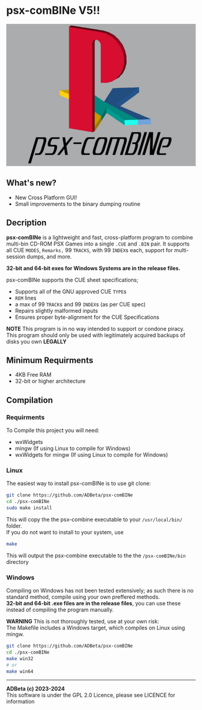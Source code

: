 ﻿# psx-comBINe V5!!
![logo](/psx-comBINe.jpg?raw=true)

## What's new?
* New Cross Platform GUI!
* Small improvements to the binary dumping routine

## Decription
**psx-comBINe** is a lightweight and fast, cross-platform program to combine
multi-bin CD-ROM PSX Games into a single `.CUE` and `.BIN` pair. It supports
all CUE `MODES`, `Remarks,` 99 `TRACKS`, with 99 `INDEX`s each, support for 
multi-session dumps, and more.  

**32-bit and 64-bit exes for Windows Systems are in the release files.**

psx-comBINe supports the CUE sheet specifications;
* Supports all of the GNU approved CUE `TYPE`s
* `REM` lines
* a max of 99 `TRACK`s and 99 `INDEX`s (as per CUE spec)
* Repairs slightly malformed inputs
* Ensures proper byte-alignment for the CUE Specifications

**NOTE** This program is in no way intended to support or condone piracy. 
This program should only be used with legitimately acquired backups of disks 
you own **LEGALLY**  

## Minimum Requirments  
* 4KB Free RAM
* 32-bit or higher architecture

## Compilation
### Requirments
To Compile this project you will need:
* wxWidgets
* mingw (If using Linux to compile for Windows)
* wxWidgets for mingw (If using Linux to compile for Windows)
### Linux
The easiest way to install psx-comBINe is to use git clone:
``` sh
git clone https://github.com/ADBeta/psx-comBINe
cd ./psx-comBINe
sudo make install
```
This will copy the the psx-combine executable to your `/usr/local/bin/` folder.  
If you do not want to install to your system, use  
```sh
make
```
This will output the psx-combine executable to the the `/psx-comBINe/bin`
directory  

### Windows
Compiling on Windows has not been tested extensively; as such there is no standard
method, compile using your own preffered methods.  
**32-bit and 64-bit .exe files are in the release files**, you can use these 
instead of compiling the program manually.  

**WARNING** This is not thoroughly tested, use at your own risk:  
The Makefile includes a Windows target, which compiles on Linux using mingw.  
```sh
git clone https://github.com/ADBeta/psx-comBINe
cd ./psx-comBINe
make win32
# or
make win64
```

----
**ADBeta (c) 2023-2024**  
This software is under the GPL 2.0 Licence, please see LICENCE for information
